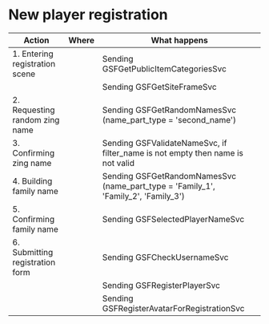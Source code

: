 # New player registration

| Action                          | Where | What happens                                                                       |
| ------------------------------- | ----- | ---------------------------------------------------------------------------------- |
| 1. Entering registration scene  |       | Sending GSFGetPublicItemCategoriesSvc                                              |
|                                 |       | Sending GSFGetSiteFrameSvc                                                         |
| 2. Requesting random zing name  |       | Sending GSFGetRandomNamesSvc (name_part_type = 'second_name')                      |
| 3. Confirming zing name         |       | Sending GSFValidateNameSvc, if filter_name is not empty then name is not valid     |
| 4. Building family name         |       | Sending GSFGetRandomNamesSvc (name_part_type = 'Family_1', 'Family_2', 'Family_3') |
| 5. Confirming family name       |       | Sending GSFSelectedPlayerNameSvc                                                   |
| 6. Submitting registration form |       | Sending GSFCheckUsernameSvc                                                        |
|                                 |       | Sending GSFRegisterPlayerSvc                                                       |
|                                 |       | Sending GSFRegisterAvatarForRegistrationSvc                                        |

